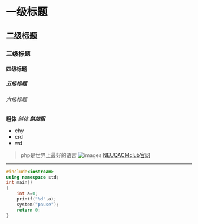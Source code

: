 # 一级标题
## 二级标题
### 三级标题
#### 四级标题
##### 五级标题
###### 六级标题
**粗体**
*斜体*
***斜加粗***
* chy
* crd
* wd
>php是世界上最好的语言
![images](http://wdlj.zoomdong.xin/acm.png)
[NEUQACMclub官网](http://www.acmclub.cn/)
---
```c++
#include<iostream>
using namespace std;
int main()
{
    int a=0;
    printf("%d",a);
    system("pause");
    return 0;
}
```